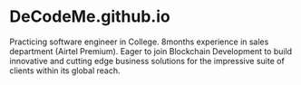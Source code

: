 # DeCodeMe.github.io
Practicing software engineer in College. 8months  experience in sales  department (Airtel Premium). Eager to join Blockchain Development to build innovative and cutting edge business solutions for the impressive suite of clients within its global reach.
